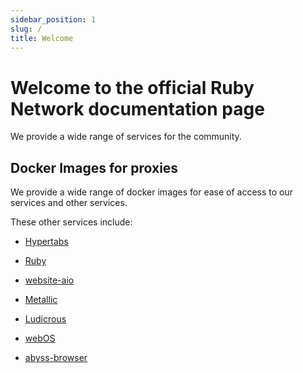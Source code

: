 ```yaml
---
sidebar_position: 1
slug: /
title: Welcome
---
```


# Welcome to the official Ruby Network documentation page

We provide a wide range of services for the community.

## Docker Images for proxies

We provide a wide range of docker images for ease of access to our services and other services.

These other services include:

- [Hypertabs](https://github.com/Ruby-Network/Hypertabs-docker/pkgs/container/hypertabs-docker)

- [Ruby](https://github.com/Ruby-Network/ruby/pkgs/container/ruby)

- [website-aio](https://github.com/Ruby-Network/website-aio-docker/pkgs/container/website-aio-docker)

- [Metallic](https://github.com/Ruby-Network/Metallic-Docker/pkgs/container/metallic-docker)

- [Ludicrous](https://github.com/Ruby-Network/Ludicrous-docker/pkgs/container/ludicrous-docker)

- [webOS](https://github.com/Ruby-Network/webOS-docker/pkgs/container/webos-docker)

- [abyss-browser](https://github.com/Ruby-Network/abyss-browser-docker/pkgs/container/abyss-browser-docker)